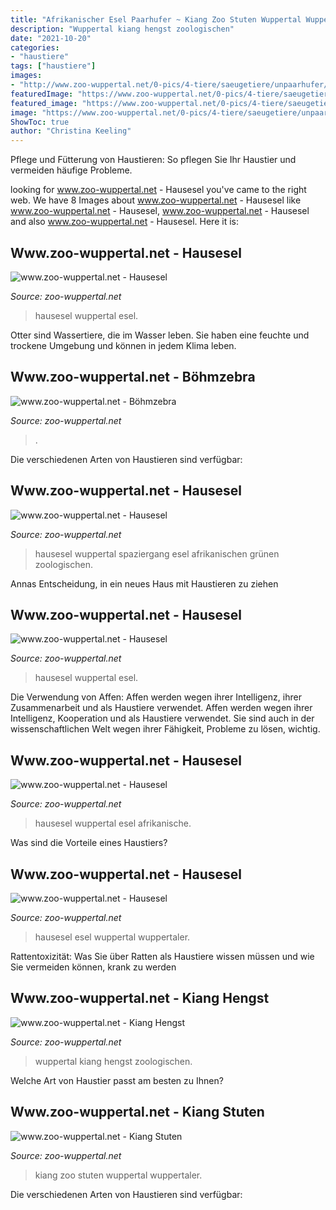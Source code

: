 ```yaml
---
title: "Afrikanischer Esel Paarhufer ~ Kiang Zoo Stuten Wuppertal Wuppertaler"
description: "Wuppertal kiang hengst zoologischen"
date: "2021-10-20"
categories:
- "haustiere"
tags: ["haustiere"]
images:
- "http://www.zoo-wuppertal.net/0-pics/4-tiere/saeugetiere/unpaarhufer/pferde/afrikanischer-esel/hausesel/2014/20140427/20140427-247-hausesel.jpg"
featuredImage: "https://www.zoo-wuppertal.net/0-pics/4-tiere/saeugetiere/unpaarhufer/pferde/steppenzebra/boehmzebra/2003/200306/0021419-boehm-zebras.jpg"
featured_image: "https://www.zoo-wuppertal.net/0-pics/4-tiere/saeugetiere/unpaarhufer/pferde/steppenzebra/boehmzebra/2003/200306/0021419-boehm-zebras.jpg"
image: "https://www.zoo-wuppertal.net/0-pics/4-tiere/saeugetiere/unpaarhufer/pferde/afrikanischer-esel/hausesel/2009/200901/pe0298-hausesel.jpg"
ShowToc: true
author: "Christina Keeling"
---
```



Pflege und Fütterung von Haustieren: So pflegen Sie Ihr Haustier und vermeiden häufige Probleme.

	

		
looking for www.zoo-wuppertal.net - Hausesel you've came to the right web. We have 8 Images about www.zoo-wuppertal.net - Hausesel like www.zoo-wuppertal.net - Hausesel, www.zoo-wuppertal.net - Hausesel and also www.zoo-wuppertal.net - Hausesel. Here it is:
		
    
## Www.zoo-wuppertal.net - Hausesel

<img loading=lazy src="http://www.zoo-wuppertal.net/0-pics/4-tiere/saeugetiere/unpaarhufer/pferde/afrikanischer-esel/hausesel/2014/20140427/20140427-247-hausesel.jpg" onerror="this.onerror=null;this.src='https://tse1.mm.bing.net/th?id=OIP.t2AbZ_5QkBKuMsbj_mvmFgHaFU&amp;pid=15.1';" alt="www.zoo-wuppertal.net - Hausesel">

_Source: zoo-wuppertal.net_

>hausesel wuppertal esel. 

	

Otter sind Wassertiere, die im Wasser leben. Sie haben eine feuchte und trockene Umgebung und können in jedem Klima leben.

    
## Www.zoo-wuppertal.net - Böhmzebra

<img loading=lazy src="https://www.zoo-wuppertal.net/0-pics/4-tiere/saeugetiere/unpaarhufer/pferde/steppenzebra/boehmzebra/2003/200306/0021419-boehm-zebras.jpg" onerror="this.onerror=null;this.src='https://tse3.mm.bing.net/th?id=OIP.zeehYIdE6ptg0zMPD6rIIAHaEy&amp;pid=15.1';" alt="www.zoo-wuppertal.net - Böhmzebra">

_Source: zoo-wuppertal.net_

>. 

	

Die verschiedenen Arten von Haustieren sind verfügbar:

    
## Www.zoo-wuppertal.net - Hausesel

<img loading=lazy src="https://www.zoo-wuppertal.net/0-pics/4-tiere/saeugetiere/unpaarhufer/pferde/afrikanischer-esel/hausesel/2015/20150402-spaziergang/20150402-182-afrikanischer-esel-hausesel.jpg" onerror="this.onerror=null;this.src='https://tse1.mm.bing.net/th?id=OIP.DfJ8uaJRua5LMRRFNQgs1QHaFj&amp;pid=15.1';" alt="www.zoo-wuppertal.net - Hausesel">

_Source: zoo-wuppertal.net_

>hausesel wuppertal spaziergang esel afrikanischen grünen zoologischen. 

	

Annas Entscheidung, in ein neues Haus mit Haustieren zu ziehen

    
## Www.zoo-wuppertal.net - Hausesel

<img loading=lazy src="https://www.zoo-wuppertal.net/0-pics/4-tiere/saeugetiere/unpaarhufer/pferde/afrikanischer-esel/hausesel/2009/200901/pe0298-hausesel.jpg" onerror="this.onerror=null;this.src='https://tse3.mm.bing.net/th?id=OIP.6uJY2D7a8MRizx14QHupTwHaFE&amp;pid=15.1';" alt="www.zoo-wuppertal.net - Hausesel">

_Source: zoo-wuppertal.net_

>hausesel wuppertal esel. 

	

Die Verwendung von Affen: Affen werden wegen ihrer Intelligenz, ihrer Zusammenarbeit und als Haustiere verwendet.
Affen werden wegen ihrer Intelligenz, Kooperation und als Haustiere verwendet. Sie sind auch in der wissenschaftlichen Welt wegen ihrer Fähigkeit, Probleme zu lösen, wichtig.

    
## Www.zoo-wuppertal.net - Hausesel

<img loading=lazy src="https://www.zoo-wuppertal.net/0-pics/4-tiere/saeugetiere/unpaarhufer/pferde/afrikanischer-esel/hausesel/2015/20150515/20150515-104-afrikanische-esel-hausesel.jpg" onerror="this.onerror=null;this.src='https://tse1.mm.bing.net/th?id=OIP.atrq7sWE-vUPBdypfJeHCwHaFj&amp;pid=15.1';" alt="www.zoo-wuppertal.net - Hausesel">

_Source: zoo-wuppertal.net_

>hausesel wuppertal esel afrikanische. 

	

Was sind die Vorteile eines Haustiers?

    
## Www.zoo-wuppertal.net - Hausesel

<img loading=lazy src="https://www.zoo-wuppertal.net/0-pics/4-tiere/saeugetiere/unpaarhufer/pferde/afrikanischer-esel/hausesel/2014/20140427/20140427-243-hausesel+.jpg" onerror="this.onerror=null;this.src='https://tse4.mm.bing.net/th?id=OIP.vB91MNzYH47GY-Ixax2wwwHaHa&amp;pid=15.1';" alt="www.zoo-wuppertal.net - Hausesel">

_Source: zoo-wuppertal.net_

>hausesel esel wuppertal wuppertaler. 

	

Rattentoxizität: Was Sie über Ratten als Haustiere wissen müssen und wie Sie vermeiden können, krank zu werden

    
## Www.zoo-wuppertal.net - Kiang Hengst

<img loading=lazy src="https://www.zoo-wuppertal.net/0-pics/4-tiere/saeugetiere/unpaarhufer/pferde/kiang/2011/20110609-hengst/20110609-202-kiang-hengst.jpg" onerror="this.onerror=null;this.src='https://tse1.mm.bing.net/th?id=OIP.iCA7P4Hq05VdbHREAdjW1AHaKR&amp;pid=15.1';" alt="www.zoo-wuppertal.net - Kiang Hengst">

_Source: zoo-wuppertal.net_

>wuppertal kiang hengst zoologischen. 

	

Welche Art von Haustier passt am besten zu Ihnen?

    
## Www.zoo-wuppertal.net - Kiang Stuten

<img loading=lazy src="https://www.zoo-wuppertal.net/0-pics/4-tiere/saeugetiere/unpaarhufer/pferde/kiang/2011/20110403/20110403-184-kiang+.jpg" onerror="this.onerror=null;this.src='https://tse1.mm.bing.net/th?id=OIP.Q8azSgGgso2mx5gyP_CtJAHaHa&amp;pid=15.1';" alt="www.zoo-wuppertal.net - Kiang Stuten">

_Source: zoo-wuppertal.net_

>kiang zoo stuten wuppertal wuppertaler. 

	

Die verschiedenen Arten von Haustieren sind verfügbar:

